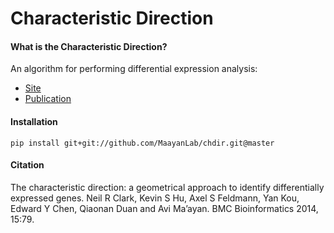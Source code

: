 # Characteristic Direction

#### What is the Characteristic Direction?

An algorithm for performing differential expression analysis:
- [Site](http://maayanlab.net/CD/)
- [Publication](http://www.biomedcentral.com/1471-2105/15/79/abstract)

#### Installation

`pip install git+git://github.com/MaayanLab/chdir.git@master`

#### Citation
The characteristic direction: a geometrical approach to identify differentially expressed genes. Neil R Clark, Kevin S Hu, Axel S Feldmann, Yan Kou, Edward Y Chen, Qiaonan Duan and Avi Ma’ayan. BMC Bioinformatics 2014, 15:79.
